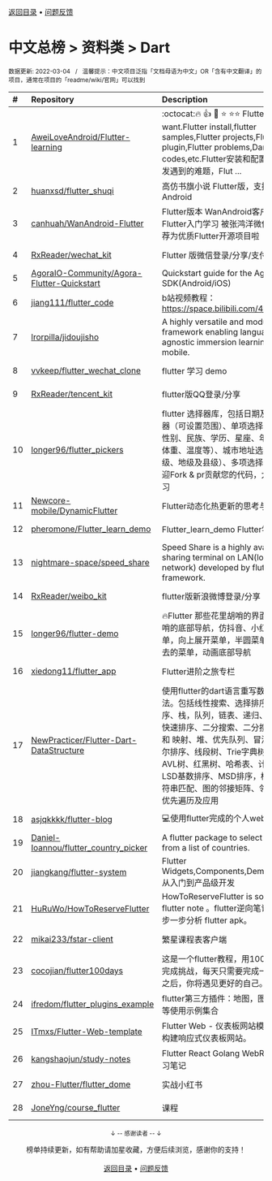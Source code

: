 <a href="https://gitee.com/GrowingGit/GitHub-Chinese-Top-Charts#github中文排行榜">返回目录</a> • <a href="/content/docs/feedback.md">问题反馈</a>

# 中文总榜 > 资料类 > Dart
<sub>数据更新: 2022-03-04&nbsp;&nbsp;&nbsp;/&nbsp;&nbsp;&nbsp;温馨提示：中文项目泛指「文档母语为中文」OR「含有中文翻译」的项目，通常在项目的「readme/wiki/官网」可以找到</sub>

|#|Repository|Description|Stars|Updated|
|:-|:-|:-|:-|:-|
|1|[AweiLoveAndroid/Flutter-learning](https://github.com/AweiLoveAndroid/Flutter-learning)|:octocat::fire: :+1:  :star2:  :star: :star::star: Flutter all you want.Flutter install,flutter samples,Flutter projects,Flutter plugin,Flutter problems,Dart codes,etc.Flutter安装和配置，Flutter开发遇到的难题，Flut ...|4977|2022-02-12|
|2|[huanxsd/flutter_shuqi](https://github.com/huanxsd/flutter_shuqi)|高仿书旗小说 Flutter版，支持iOS、Android|2335|2021-12-03|
|3|[canhuah/WanAndroid-Flutter](https://github.com/canhuah/WanAndroid-Flutter)|Flutter版本 WanAndroid客户端  适合Flutter入门学习 被张鸿洋微信公众号推荐为优质Flutter开源项目啦|609|2021-12-17|
|4|[RxReader/wechat_kit](https://github.com/RxReader/wechat_kit)|Flutter 版微信登录/分享/支付 SDK|498|2022-02-10|
|5|[AgoraIO-Community/Agora-Flutter-Quickstart](https://github.com/AgoraIO-Community/Agora-Flutter-Quickstart)|Quickstart guide for the Agora Flutter SDK(Android/iOS)|491|2021-10-14|
|6|[jiang111/flutter_code](https://github.com/jiang111/flutter_code)|b站视频教程： https://space.bilibili.com/480410119/ |250|2021-10-25|
|7|[lrorpilla/jidoujisho](https://github.com/lrorpilla/jidoujisho)|A highly versatile and modular framework enabling language-agnostic immersion learning on mobile.|246|2022-02-05|
|8|[vvkeep/flutter_wechat_clone](https://github.com/vvkeep/flutter_wechat_clone)|flutter 学习 demo|218|2021-09-24|
|9|[RxReader/tencent_kit](https://github.com/RxReader/tencent_kit)|flutter版QQ登录/分享|173|2022-02-10|
|10|[longer96/flutter_pickers](https://github.com/longer96/flutter_pickers)|flutter 选择器库，包括日期及时间选择器（可设置范围）、单项选择器（可用于性别、民族、学历、星座、年龄、身高、体重、温度等）、城市地址选择器（分省级、地级及县级）、多项选择器等…… 欢迎Fork & pr贡献您的代码，大家共同学习|151|2022-02-03|
|11|[Newcore-mobile/DynamicFlutter](https://github.com/Newcore-mobile/DynamicFlutter)|Flutter动态化热更新的思考与实践|147|2021-12-22|
|12|[pheromone/Flutter_learn_demo](https://github.com/pheromone/Flutter_learn_demo)|Flutter_learn_demo  Flutter学习历程|107|2022-02-23|
|13|[nightmare-space/speed_share](https://github.com/nightmare-space/speed_share)|Speed Share is a highly available file sharing terminal on LAN(local area network) developed by flutter framework.|84|2022-01-07|
|14|[RxReader/weibo_kit](https://github.com/RxReader/weibo_kit)|flutter版新浪微博登录/分享|83|2022-02-10|
|15|[longer96/flutter-demo](https://github.com/longer96/flutter-demo)|🔥Flutter 那些花里胡哨的界面🔥，花里胡哨的底部导航，仿抖音、小红书底部菜单，向上展开菜单，半圆菜单，中间凹进去的菜单，动画底部导航|77|2021-10-14|
|16|[xiedong11/flutter_app](https://github.com/xiedong11/flutter_app)|Flutter进阶之旅专栏|76|2022-01-27|
|17|[NewPracticer/Flutter-Dart-DataStructure](https://github.com/NewPracticer/Flutter-Dart-DataStructure)|使用flutter的dart语言重写数据结构与算法。包括线性搜索、选择排序、插入排序、栈，队列，链表、递归、归并排序、快速排序、二分搜索、二分搜索树、集合 和 映射、堆、优先队列、冒泡排序、希尔排序、线段树、Trie字典树、并查集、AVL树、红黑树、哈希表、计数排序、LSD基数排序、MSD排序，桶排序、字符串匹配、图的邻接矩阵、邻接表，深度优先遍历及应用|65|2021-09-24|
|18|[asjqkkkk/flutter-blog](https://github.com/asjqkkkk/flutter-blog)|💻使用flutter完成的个人web博客.|46|2022-02-04|
|19|[Daniel-Ioannou/flutter_country_picker](https://github.com/Daniel-Ioannou/flutter_country_picker)|A flutter package to select a country from a list of countries.|38|2022-02-28|
|20|[jiangkang/flutter-system](https://github.com/jiangkang/flutter-system)|Flutter Widgets,Components,Demos,Pages:从入门到产品级开发|24|2021-12-25|
|21|[HuRuWo/HowToReserveFlutter](https://github.com/HuRuWo/HowToReserveFlutter)|HowToReserveFlutter is some  reverse flutter note 。flutter逆向笔记，如何一步一步分析 flutter apk。|19|2022-02-24|
|22|[mikai233/fstar-client](https://github.com/mikai233/fstar-client)|繁星课程表客户端|16|2022-01-02|
|23|[cocojian/flutter100days](https://github.com/cocojian/flutter100days)|这是一个flutter教程，用100天的时间来完成挑战，每天只需要完成一课，100天之后，你将遇见更好的自己。|8|2021-11-24|
|24|[ifredom/flutter_plugins_example](https://github.com/ifredom/flutter_plugins_example)|flutter第三方插件：地图，图表，蓝牙，等使用示例集合|7|2022-01-20|
|25|[ITmxs/Flutter-Web-template](https://github.com/ITmxs/Flutter-Web-template)|Flutter Web - 仪表板网站模板教你如何构建响应式仪表板网站。|6|2022-02-09|
|26|[kangshaojun/study-notes](https://github.com/kangshaojun/study-notes)|Flutter React Golang WebRTC等技术学习笔记|6|2022-01-30|
|27|[zhou-Flutter/flutter_dome](https://github.com/zhou-Flutter/flutter_dome)|实战小红书|6|2021-10-31|
|28|[JoneYng/course_flutter](https://github.com/JoneYng/course_flutter)|课程|5|2021-12-23|

<div align="center">
    <p><sub>↓ -- 感谢读者 -- ↓</sub></p>
    榜单持续更新，如有帮助请加星收藏，方便后续浏览，感谢你的支持！
</div>

<br/>

<div align="center"><a href="https://gitee.com/GrowingGit/GitHub-Chinese-Top-Charts#github中文排行榜">返回目录</a> • <a href="/content/docs/feedback.md">问题反馈</a></div>

